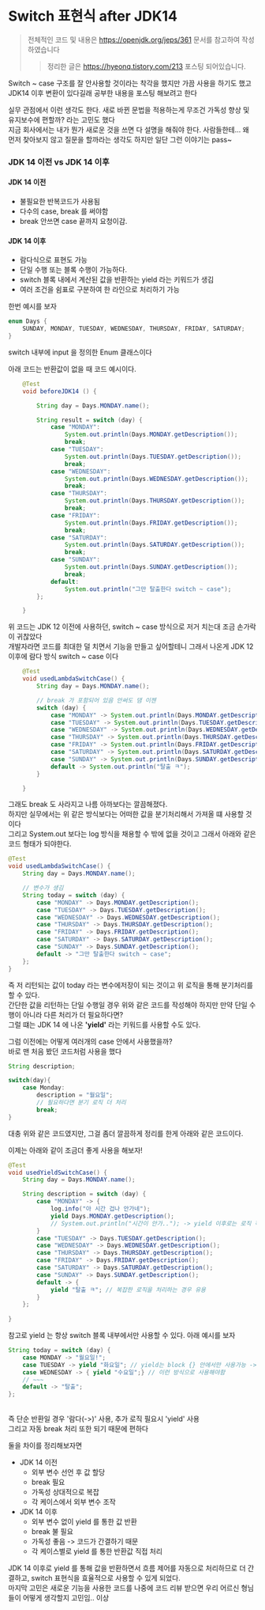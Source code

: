 # Switch 표현식 after JDK14 

> 전체적인 코드 및 내용은 https://openjdk.org/jeps/361 문서를 참고하여 작성하였습니다
> > 정리한 글은 https://hyeonq.tistory.com/213 포스팅 되어있습니다.

Switch ~ case 구조를 잘 안사용할 것이라는 착각을 했지만 가끔 사용을 하기도 했고 JDK14 이후 변환이 있다길래 공부한 내용을 포스팅 해보려고 한다 <br>

실무 관점에서 이런 생각도 한다. 새로 바뀐 문법을 적용하는게 무조건 가독성 향상 및 유지보수에 편할까? 라는 고민도 했다 <br>
지금 회사에서는 내가 뭔가 새로운 것을 쓰면 다 설명을 해줘야 한다. 사람들한테... 왜 먼저 찾아보지 않고 질문을 할까라는 생각도 하지만 일단 그런 이야기는 pass~ <br>


### JDK 14 이전 vs JDK 14 이후
#### JDK 14 이전
- 불필요한 반복코드가 사용됨
- 다수의 case, break 를 써야함
- break 안쓰면 case 끝까지 요청이감.

#### JDK 14 이후
- 람다식으로 표현도 가능
- 단일 수행 또는 블록 수행이 가능하다.
- switch 블록 내에서 계산된 값을 반환하는 yield 라는 키워드가 생김
- 여러 조건을 쉼표로 구분하여 한 라인으로 처리하기 가능


한번 예시를 보자
```java
enum Days { 
    SUNDAY, MONDAY, TUESDAY, WEDNESDAY, THURSDAY, FRIDAY, SATURDAY;
}
```


switch 내부에 input 을 정의한 Enum 클래스이다 

아래 코드는 반환값이 없을 때 코드 예시이다.
```java
	@Test
	void beforeJDK14 () {

		String day = Days.MONDAY.name();

		String result = switch (day) {
			case "MONDAY":
				System.out.println(Days.MONDAY.getDescription());
				break;
			case "TUESDAY":
				System.out.println(Days.TUESDAY.getDescription());
				break;
			case "WEDNESDAY":
				System.out.println(Days.WEDNESDAY.getDescription());
				break;
			case "THURSDAY":
				System.out.println(Days.THURSDAY.getDescription());
				break;
			case "FRIDAY":
				System.out.println(Days.FRIDAY.getDescription());
				break;
			case "SATURDAY":
				System.out.println(Days.SATURDAY.getDescription());
				break;
			case "SUNDAY":
				System.out.println(Days.SUNDAY.getDescription());
				break;
			default:
				System.out.println("그만 탈출한다 switch ~ case");
		};

	}
```

위 코드는 JDK 12 이전에 사용하던, switch ~ case 방식으로 저거 치는대 조금 손가락이 귀찮았다 <br>
개발자라면 코드를 최대한 덜 치면서 기능을 만들고 싶어할테니 그래서 나온게 JDK 12 이후에 람다 방식 switch ~ case 이다

```java
	@Test
	void usedLambdaSwitchCase() {
		String day = Days.MONDAY.name();

		// break 가 포함되어 있음 안써도 댐 이젠
		switch (day) {
			case "MONDAY" -> System.out.println(Days.MONDAY.getDescription());
			case "TUESDAY" -> System.out.println(Days.TUESDAY.getDescription());
			case "WEDNESDAY" -> System.out.println(Days.WEDNESDAY.getDescription());
			case "THURSDAY" -> System.out.println(Days.THURSDAY.getDescription());
			case "FRIDAY" -> System.out.println(Days.FRIDAY.getDescription());
			case "SATURDAY" -> System.out.println(Days.SATURDAY.getDescription());
			case "SUNDAY" -> System.out.println(Days.SUNDAY.getDescription());
			default -> System.out.println("탈출 ㅋ");
		}

	}
```

그래도 break 도 사라지고 나름 아까보다는 깔끔해졌다. <br>
하지만 실무에서는 위 같은 방식보다는 어떠한 값을 분기처리해서 가져올 떄 사용할 것 이다 <br>
그리고 System.out 보다는 log 방식을 채용할 수 밖에 없을 것이고 그래서 아래와 같은 코드 형태가 되야한다.

```java
@Test
void usedLambdaSwitchCase() {
	String day = Days.MONDAY.name();

	// 변수가 생김
	String today = switch (day) {
		case "MONDAY" -> Days.MONDAY.getDescription();
		case "TUESDAY" -> Days.TUESDAY.getDescription();
		case "WEDNESDAY" -> Days.WEDNESDAY.getDescription();
		case "THURSDAY" -> Days.THURSDAY.getDescription();
		case "FRIDAY" -> Days.FRIDAY.getDescription();
		case "SATURDAY" -> Days.SATURDAY.getDescription();
		case "SUNDAY" -> Days.SUNDAY.getDescription();
		default -> "그만 탈출한다 switch ~ case";
	};
}
```

즉 저 리턴되는 값이 today 라는 변수에저장이 되는 것이고 위 로직을 통해 분기처리를 할 수 있다.<br>
간단한 값을 리턴하는 단일 수행일 경우 위와 같은 코드를 작성해야 하지만 만약 단일 수행이 아니라 다른 처리가 더 필요하다면? <br>
그럴 떄는 JDK 14 에 나온 **'yield'** 라는 키워드를 사용할 수도 있다. <br>

그럼 이전에는 어떻게 여러개의 case 안에서 사용했을까?<br>
바로 맨 처음 봤던 코드처럼 사용을 했다
```java
String description;

switch(day){
    case Monday:
        description = "월요일";
		// 필요하다면 분기 로직 더 처리
		break;
}
```

대충 위와 같은 코드였지만, 그걸 좀더 깔끔하게 정리를 한게 아래와 같은 코드이다.

이제는 아래와 같이 조금더 좋게 사용을 해보자!
```java
@Test
void usedYieldSwitchCase() {
    String day = Days.MONDAY.name();

    String description = switch (day) {
        case "MONDAY" -> {
			log.info("아 시간 겁나 안가네");
			yield Days.MONDAY.getDescription();
			// System.out.println("시간이 안가.."); -> yield 이후로는 로직 작성 불가
		}
        case "TUESDAY" -> Days.TUESDAY.getDescription();
        case "WEDNESDAY" -> Days.WEDNESDAY.getDescription();
        case "THURSDAY" -> Days.THURSDAY.getDescription();
        case "FRIDAY" -> Days.FRIDAY.getDescription();
        case "SATURDAY" -> Days.SATURDAY.getDescription();
        case "SUNDAY" -> Days.SUNDAY.getDescription();
        default -> {
            yield "탈출 ㅋ"; // 복잡한 로직을 처리하는 경우 유용
        }
    };
	
}
```


참고로 yield 는 항상 switch 블록 내부에서만 사용할 수 있다. 아래 예시를 보자
```java
String today = switch (day) {
	case MONDAY -> "월요일!";
	case TUESDAY -> yield "화요일"; // yield는 block {} 안에서만 사용가능 -> 즉 에러남 
	case WEDNESDAY -> { yield "수요일";} // 이런 방식으로 사용해야함
    // ~~~
	default -> "탈출";
};
```

<br>
즉 단순 반환일 경우 '람다(->)' 사용, 추가 로직 필요시 'yield' 사용 <br>
그리고 자동 break 처리 또한 되기 때문에 편하다 <br>

둘을 차이를 정리해보자면 <br> 
- JDK 14 이전
  - 외부 변수 선언 후 값 할당
  - break 필요
  - 가독성 상대적으로 복잡
  - 각 케이스에서 외부 변수 조작
- JDK 14 이후
  - 외부 변수 없이 yield 를 통한 값 반환
  - break 불 필요
  - 가독성 좋음 -> 코드가 간결하기 때문
  - 각 케이스별로 yield 를 통한 반환값 직접 처리 


JDK 14 이후로 yield 를 통해 값을 반환하면서 흐름 제어를 자동으로 처리하므로 더 간결하고, switch 표현식을 효율적으로 사용할 수 있게 되었다. <br>
마지막 고민은 새로운 기능을 사용한 코드를 나중에 코드 리뷰 받으면 우리 어르신 형님들이 어떻게 생각할지 고민임.. 이상 <br>